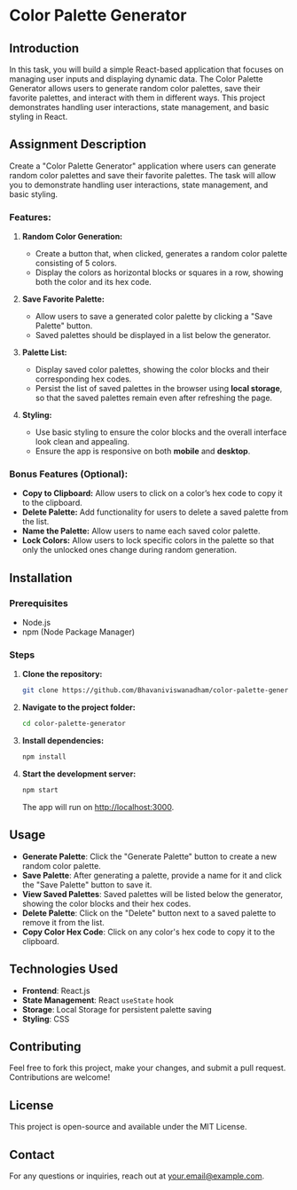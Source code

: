 # Color Palette Generator

## Introduction

In this task, you will build a simple React-based application that focuses on managing user inputs and displaying dynamic data. The Color Palette Generator allows users to generate random color palettes, save their favorite palettes, and interact with them in different ways. This project demonstrates handling user interactions, state management, and basic styling in React.

## Assignment Description

Create a "Color Palette Generator" application where users can generate random color palettes and save their favorite palettes. The task will allow you to demonstrate handling user interactions, state management, and basic styling.

### Features:

1. **Random Color Generation:**
   - Create a button that, when clicked, generates a random color palette consisting of 5 colors.
   - Display the colors as horizontal blocks or squares in a row, showing both the color and its hex code.

2. **Save Favorite Palette:**
   - Allow users to save a generated color palette by clicking a "Save Palette" button.
   - Saved palettes should be displayed in a list below the generator.

3. **Palette List:**
   - Display saved color palettes, showing the color blocks and their corresponding hex codes.
   - Persist the list of saved palettes in the browser using **local storage**, so that the saved palettes remain even after refreshing the page.

4. **Styling:**
   - Use basic styling to ensure the color blocks and the overall interface look clean and appealing.
   - Ensure the app is responsive on both **mobile** and **desktop**.

### Bonus Features (Optional):

- **Copy to Clipboard:** Allow users to click on a color’s hex code to copy it to the clipboard.
- **Delete Palette:** Add functionality for users to delete a saved palette from the list.
- **Name the Palette:** Allow users to name each saved color palette.
- **Lock Colors:** Allow users to lock specific colors in the palette so that only the unlocked ones change during random generation.

## Installation

### Prerequisites

- Node.js
- npm (Node Package Manager)

### Steps

1. **Clone the repository:**
    ```bash
    git clone https://github.com/Bhavaniviswanadham/color-palette-generator.git
    ```

2. **Navigate to the project folder:**
    ```bash
    cd color-palette-generator
    ```

3. **Install dependencies:**
    ```bash
    npm install
    ```

4. **Start the development server:**
    ```bash
    npm start
    ```

    The app will run on [http://localhost:3000](http://localhost:3000).

## Usage

- **Generate Palette**: Click the "Generate Palette" button to create a new random color palette.
- **Save Palette**: After generating a palette, provide a name for it and click the "Save Palette" button to save it.
- **View Saved Palettes**: Saved palettes will be listed below the generator, showing the color blocks and their hex codes.
- **Delete Palette**: Click on the "Delete" button next to a saved palette to remove it from the list.
- **Copy Color Hex Code**: Click on any color's hex code to copy it to the clipboard.

## Technologies Used

- **Frontend**: React.js
- **State Management**: React `useState` hook
- **Storage**: Local Storage for persistent palette saving
- **Styling**: CSS

## Contributing

Feel free to fork this project, make your changes, and submit a pull request. Contributions are welcome!

## License

This project is open-source and available under the MIT License.

## Contact

For any questions or inquiries, reach out at [your.email@example.com](mailto:your.email@example.com).
